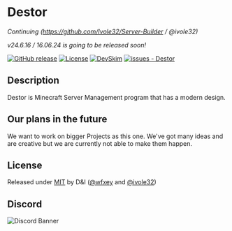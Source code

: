 # Destor
*Continuing (https://github.com/Ivole32/Server-Builder / @ivole32)*

*v24.6.16 / 16.06.24 is going to be released soon!*

[![GitHub release](https://img.shields.io/github/release/wfxey/Destor?include_prereleases=&sort=semver&color=blue)](https://github.com/wfxey/Destor/releases/)
[![License](https://img.shields.io/badge/License-MIT-blue)](#license)
[![DevSkim](https://github.com/wfxey/Destor/actions/workflows/devskim.yml/badge.svg)](https://github.com/wfxey/Destor/actions/workflows/devskim.yml)
[![issues - Destor](https://img.shields.io/github/issues/wfxey/Destor)](https://github.com/wfxey/Destor/issues)

## Description
Destor is Minecraft Server Management program that has a modern design.

## Our plans in the future
We want to work on bigger Projects as this one. We've got many ideas and are creative but we are currently not able to make them happen.

## License

Released under [MIT](/LICENSE) by D&I ([@wfxey](https://github.com/wfxey) and [@ivole32](https://github.com/ivole32))

## Discord
![Discord Banner](https://discord.com/api/guilds/1230908371490570314/widget.png?style=banner2)
